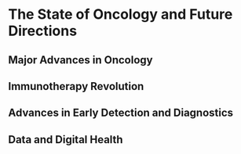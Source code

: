 # The State of Oncology and Future Directions
## Major Advances in Oncology
## Immunotherapy Revolution
## Advances in Early Detection and Diagnostics
## Data and Digital Health


